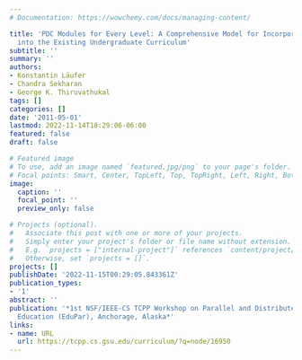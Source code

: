 ```yaml
---
# Documentation: https://wowchemy.com/docs/managing-content/

title: 'PDC Modules for Every Level: A Comprehensive Model for Incorporating PDC Topics
  into the Existing Undergraduate Curriculum'
subtitle: ''
summary: ''
authors:
- Konstantin Läufer
- Chandra Sekharan
- George K. Thiruvathukal
tags: []
categories: []
date: '2011-05-01'
lastmod: 2022-11-14T18:29:06-06:00
featured: false
draft: false

# Featured image
# To use, add an image named `featured.jpg/png` to your page's folder.
# Focal points: Smart, Center, TopLeft, Top, TopRight, Left, Right, BottomLeft, Bottom, BottomRight.
image:
  caption: ''
  focal_point: ''
  preview_only: false

# Projects (optional).
#   Associate this post with one or more of your projects.
#   Simply enter your project's folder or file name without extension.
#   E.g. `projects = ["internal-project"]` references `content/project/deep-learning/index.md`.
#   Otherwise, set `projects = []`.
projects: []
publishDate: '2022-11-15T00:29:05.843361Z'
publication_types:
- '1'
abstract: ''
publication: '*1st NSF/IEEE-CS TCPP Workshop on Parallel and Distributed Computing
  Education (EduPar), Anchorage, Alaska*'
links:
- name: URL
  url: https://tcpp.cs.gsu.edu/curriculum/?q=node/16950
---
```

